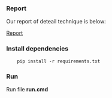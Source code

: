 ### Report

Our report of deteail technique is below:

[Report](Report.pdf)

### Install dependencies

		pip install -r requirements.txt

### Run
Run file **run.cmd**

